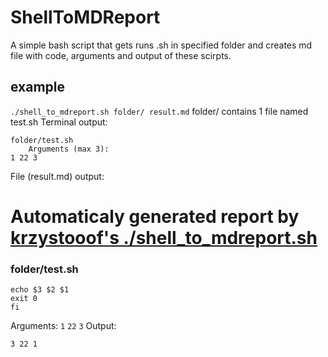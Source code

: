 # ShellToMDReport
A simple bash script that gets runs .sh in specified folder and creates md file with code, arguments and output of these scirpts.

## example
`./shell_to_mdreport.sh folder/ result.md`
folder/ contains 1 file named test.sh
Terminal output:
```
folder/test.sh
	Arguments (max 3): 
1 22 3
```
File (result.md) output:
# Automaticaly generated report by [krzystooof's ./shell_to_mdreport.sh](https://github.com/krzystooof/ShellToMDReport "krzystooof's ./shell_to_mdreport.sh")


### folder/test.sh


```
echo $3 $2 $1
exit 0
fi
```
Arguments: 
`1` `22` `3` 
Output:

```
3 22 1
```
